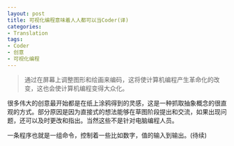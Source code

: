 ```yaml
---
layout: post
title: 可视化编程意味着人人都可以当Coder(译)
categories:
- Translation
tags:
- Coder
- 创意
- 可视化编程
---
```


> 通过在屏幕上调整图形和绘画来编码，这将使计算机编程产生革命化的改变，这也会使计算机编程变得大众化。  

很多伟大的创意最开始都是在纸上涂鸦得到的灵感，这是一种抓取抽象概念的很直观的方式。部分原因是因为直接式的想法能够在草图阶段提出和交流，如果出现问题，还可以及时更改和指出。当然这些不是针对电脑编程人员。  

一条程序也就是一组命令，控制着一些比如数字，值的输入到输出。(待续)
